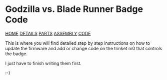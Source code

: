 # Godzilla vs. Blade Runner Badge Code

[HOME](/) [DETAILS](3kbadge_details.md) [PARTS](3kbadge_components.md) [ASSEMBLY](3kbadge_assembly.md) [CODE](3kbadge_code.md)

This is where you will find detailed step by step instructions on how to update the firmware and add or change code on the trinket m0 that controls the badge.

I just have to finish writing them first.

:-)
